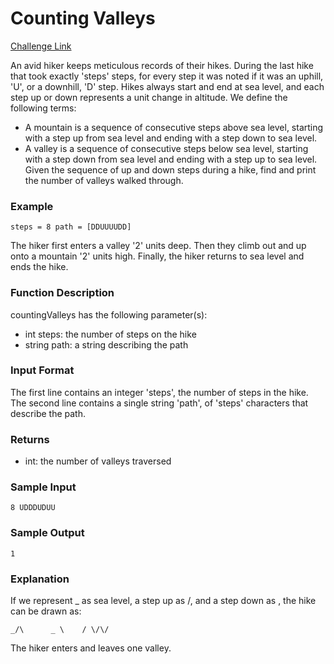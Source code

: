 # Counting Valleys

[Challenge Link](https://www.hackerrank.com/interview/interview-preparation-kit/warmup/challenges)

An avid hiker keeps meticulous records of their hikes. During the last hike that took exactly 'steps' steps, for every step it was noted if it was an uphill, 'U', or a downhill, 'D' step. Hikes always start and end at sea level, and each step up or down represents a  unit change in altitude. We define the following terms:

* A mountain is a sequence of consecutive steps above sea level, starting with a step up from sea level and ending with a step down to sea level.
* A valley is a sequence of consecutive steps below sea level, starting with a step down from sea level and ending with a step up to sea level.
Given the sequence of up and down steps during a hike, find and print the number of valleys walked through.

### Example
``
steps = 8 path = [DDUUUUDD]
``

The hiker first enters a valley '2' units deep. Then they climb out and up onto a mountain '2' units high. Finally, the hiker returns to sea level and ends the hike.

### Function Description

countingValleys has the following parameter(s):

* int steps: the number of steps on the hike
* string path: a string describing the path

### Input Format

The first line contains an integer 'steps', the number of steps in the hike.
The second line contains a single string 'path', of 'steps' characters that describe the path.

### Returns

* int: the number of valleys traversed

### Sample Input 
``
8
UDDDUDUU
``

### Sample Output
``
1
``

### Explanation

If we represent _ as sea level, a step up as /, and a step down as \, the hike can be drawn as:

``
_/\      _
   \    /
    \/\/
``

The hiker enters and leaves one valley.